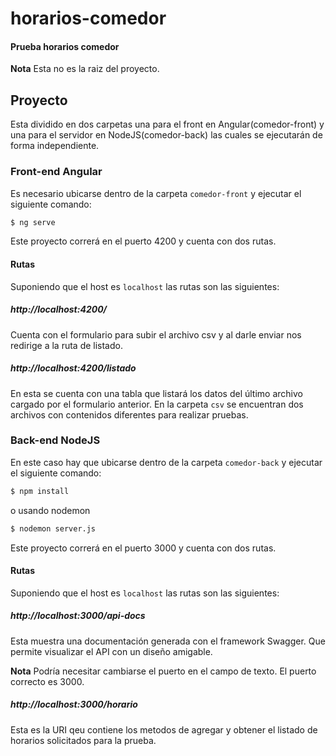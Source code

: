 # horarios-comedor
#### Prueba horarios comedor

**Nota** Esta no es la raiz del proyecto.

## Proyecto

Esta dividido en dos carpetas una para el front en Angular(comedor-front) y una para el 
servidor en NodeJS(comedor-back) las cuales se ejecutarán de forma independiente.

### Front-end Angular

Es necesario ubicarse dentro de la carpeta `comedor-front` y ejecutar el siguiente comando:

```sh
$ ng serve
```

Este proyecto correrá en el puerto 4200 y cuenta con dos rutas.

#### Rutas

Suponiendo que el host es `localhost` las rutas son las siguientes:

##### http://localhost:4200/ 

Cuenta con el formulario para subir el archivo csv y al darle enviar nos redirige a la ruta de listado.

##### http://localhost:4200/listado

En esta se cuenta con una tabla que listará los datos del último archivo cargado por el formulario anterior.
En la carpeta `csv` se encuentran dos archivos con contenidos diferentes para realizar pruebas.

### Back-end NodeJS

En este caso hay que ubicarse dentro de la carpeta `comedor-back` y ejecutar el siguiente comando:

```sh
$ npm install
```

o usando nodemon

```sh
$ nodemon server.js
```

Este proyecto correrá en el puerto 3000 y cuenta con dos rutas.

#### Rutas

Suponiendo que el host es `localhost` las rutas son las siguientes:

##### http://localhost:3000/api-docs 

Esta muestra una documentación generada con el framework Swagger. Que permite visualizar el API con un diseño amigable.

**Nota** Podría necesitar cambiarse el puerto en el campo de texto. El puerto correcto es 3000.

##### http://localhost:3000/horario

Esta es la URI qeu contiene los metodos de agregar y obtener el listado de horarios solicitados para la prueba.
